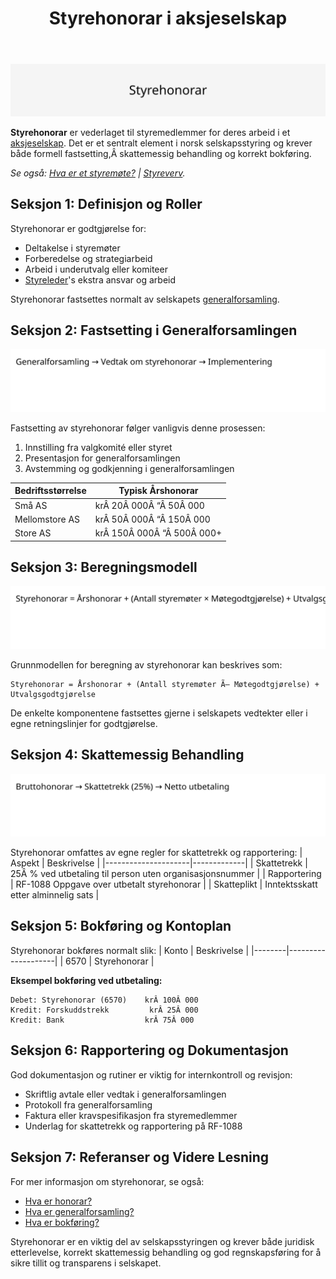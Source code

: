﻿---
title: "Styrehonorar i aksjeselskap"
meta_title: "Styrehonorar i aksjeselskap"
meta_description: '![Styrehonorar](styrehonorar-image.svg)'
slug: styrehonorar
type: blog
layout: pages/single
---

![Styrehonorar](styrehonorar-image.svg)

**Styrehonorar** er vederlaget til styremedlemmer for deres arbeid i et [aksjeselskap](/blogs/regnskap/hva-er-et-aksjeselskap "Hva er et Aksjeselskap? Komplett Guide til AS og Selskapsrett"). Det er et sentralt element i norsk selskapsstyring og krever både formell fastsetting,Â skattemessig behandling og korrekt bokføring.

*Se også: [Hva er et styremøte?](/blogs/regnskap/hva-er-et-styremote "Hva er et styremøte? Guide til Møter, Protokoller og Prosess") | [Styreverv](/blogs/regnskap/styreverv "Styreverv: Roller, Ansvar og Fordeler ved Styreverv i Norske Selskaper").*

## Seksjon 1: Definisjon og Roller

Styrehonorar er godtgjørelse for:
* Deltakelse i styremøter
* Forberedelse og strategiarbeid
* Arbeid i underutvalg eller komiteer
* [Styreleder](/blogs/regnskap/styreleder "Hva er Styreleder? Styrets Lederrolle i Norske Aksjeselskaper")'s ekstra ansvar og arbeid

Styrehonorar fastsettes normalt av selskapets [generalforsamling](/blogs/regnskap/hva-er-generalforsamling "Hva er Generalforsamling? Komplett Guide til Generalforsamling og Beslutningsprosesser").

## Seksjon 2: Fastsetting i Generalforsamlingen

![Fremgangsmåte for fastsetting av styrehonorar](styrehonorar-godkjenning.svg)

Fastsetting av styrehonorar følger vanligvis denne prosessen:
1. Innstilling fra valgkomité eller styret
2. Presentasjon for generalforsamlingen
3. Avstemming og godkjenning i generalforsamlingen

| Bedriftsstørrelse | Typisk Årshonorar |
|-------------------|-------------------|
| Små AS            | krÂ 20Â 000Â “Â 50Â 000 |
| Mellomstore AS    | krÂ 50Â 000Â “Â 150Â 000 |
| Store AS          | krÂ 150Â 000Â “Â 500Â 000+ |

## Seksjon 3: Beregningsmodell

![Beregningsmodell for styrehonorar](styrehonorar-beregning.svg)

Grunnmodellen for beregning av styrehonorar kan beskrives som:
```
Styrehonorar = Årshonorar + (Antall styremøter Ã— Møtegodtgjørelse) + Utvalgsgodtgjørelse
```

De enkelte komponentene fastsettes gjerne i selskapets vedtekter eller i egne retningslinjer for godtgjørelse.

## Seksjon 4: Skattemessig Behandling

![Skattemessig behandling av styrehonorar](styrehonorar-skatt.svg)

Styrehonorar omfattes av egne regler for skattetrekk og rapportering:
| Aspekt              | Beskrivelse |
|---------------------|-------------|
| Skattetrekk         | 25Â % ved utbetaling til person uten organisasjonsnummer |
| Rapportering        | RF-1088 Oppgave over utbetalt styrehonorar |
| Skatteplikt         | Inntektsskatt etter alminnelig sats |

## Seksjon 5: Bokføring og Kontoplan

Styrehonorar bokføres normalt slik:
| Konto  | Beskrivelse        |
|--------|--------------------|
| 6570   | Styrehonorar       |

**Eksempel bokføring ved utbetaling:**
```
Debet: Styrehonorar (6570)    krÂ 100Â 000
Kredit: Forskuddstrekk         krÂ 25Â 000
Kredit: Bank                  krÂ 75Â 000
```

## Seksjon 6: Rapportering og Dokumentasjon

God dokumentasjon og rutiner er viktig for internkontroll og revisjon:
* Skriftlig avtale eller vedtak i generalforsamlingen
* Protokoll fra generalforsamling
* Faktura eller kravspesifikasjon fra styremedlemmer
* Underlag for skattetrekk og rapportering på RF-1088

## Seksjon 7: Referanser og Videre Lesning

For mer informasjon om styrehonorar, se også:
* [Hva er honorar?](/blogs/regnskap/hva-er-honorar "Hva er Honorar i Regnskap? Komplett Guide til Honorarutbetalinger og Skattebehandling")
* [Hva er generalforsamling?](/blogs/regnskap/hva-er-generalforsamling "Hva er Generalforsamling? Komplett Guide til Generalforsamling og Beslutningsprosesser")
* [Hva er bokføring?](/blogs/regnskap/hva-er-bokforing "Hva er Bokføring? Komplett Guide til Regnskapsføring og Bokføringsprinsipper")

Styrehonorar er en viktig del av selskapsstyringen og krever både juridisk etterlevelse, korrekt skattemessig behandling og god regnskapsføring for å sikre tillit og transparens i selskapet.









